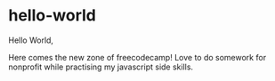 # hello-world

Hello World,

Here comes the new zone of freecodecamp!  Love to do somework for nonprofit while practising my javascript side skills.


